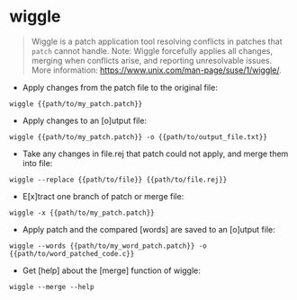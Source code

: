 # wiggle

> Wiggle is a patch application tool resolving conflicts in patches that `patch` cannot handle.
> Note: Wiggle forcefully applies all changes, merging when conflicts arise, and reporting unresolvable issues.
> More information: <https://www.unix.com/man-page/suse/1/wiggle/>.

- Apply changes from the patch file to the original file:

`wiggle {{path/to/my_patch.patch}}`

- Apply changes to an [o]utput file:

`wiggle {{path/to/my_patch.patch}} -o {{path/to/output_file.txt}}`

- Take any changes in file.rej that patch could not apply, and merge them into file:

`wiggle --replace {{path/to/file}} {{path/to/file.rej}}`

- E[x]tract one branch of patch or merge file:

`wiggle -x {{path/to/my_patch.patch}}`

- Apply patch and the compared [words] are saved to an [o]utput file:

`wiggle --words {{path/to/my_word_patch.patch}} -o {{path/to/word_patched_code.c}}`

- Get [help] about the [merge] function of wiggle:

`wiggle --merge --help`
